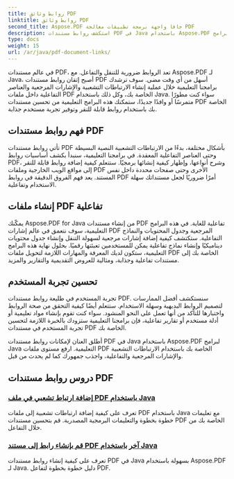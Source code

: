 ```yaml
---
title: روابط وثائق PDF
linktitle: روابط وثائق PDF
second_title: Aspose.PDF جافا واجهة برمجة تطبيقات معالجة PDF
description: استكشف روابط مستندات PDF في Java باستخدام Aspose.PDF لبرامج Java التعليمية. قم بإنشاء الارتباطات التشعبية والإشارات المرجعية وملفات PDF التفاعلية دون عناء.
type: docs
weight: 15
url: /ar/java/pdf-document-links/
---
```


في عالم مستندات PDF، تعد الروابط ضرورية للتنقل والتفاعل. مع Aspose.PDF لـ Java، أصبح إتقان روابط مستندات PDF أسهل من أي وقت مضى. سوف ترشدك برامجنا التعليمية خلال عملية إنشاء الارتباطات التشعبية والإشارات المرجعية والعناصر التفاعلية داخل ملفات PDF الخاصة بك، وكل ذلك باستخدام Java. سواء كنت مطورًا متمرسًا أو وافدًا جديدًا، ستمكنك هذه البرامج التعليمية من تحسين مستندات PDF الخاصة بك باستخدام روابط قابلة للنقر وتوفير تجربة مستخدم جذابة.

## فهم روابط مستندات PDF

تأتي روابط مستندات PDF بأشكال مختلفة، بدءًا من الارتباطات التشعبية النصية البسيطة وحتى العناصر التفاعلية المعقدة. في برامجنا التعليمية، سنبدأ بكشف أساسيات روابط PDF، وشرح أنواعها، وإظهار كيفية إنشائها برمجيًا. ستتعلم كيفية إضافة روابط قابلة للنقر إلى مواقع الويب الخارجية وملفات PDF الأخرى وحتى صفحات محددة داخل نفس المستند. يعد فهم الفروق الدقيقة في روابط PDF أمرًا ضروريًا لجعل مستنداتك سهلة الاستخدام وتفاعلية.

## إنشاء ملفات PDF تفاعلية

يمكّنك Aspose.PDF for Java من إنشاء مستندات PDF تفاعلية للغاية. في هذه البرامج التعليمية، سوف نتعمق في عالم إشارات PDF المرجعية وجدول المحتويات والنماذج التفاعلية. ستكتشف كيفية إضافة إشارات مرجعية لسهولة التنقل وإنشاء جدول محتويات ديناميكيًا وإنشاء نماذج تفاعلية يمكن للمستخدمين تعبئتها رقميًا. بحلول نهاية هذه البرامج التعليمية، ستكون لديك المعرفة والمهارات اللازمة لتحويل ملفات PDF الخاصة بك إلى مستندات تفاعلية وجذابة، ومثالية للعروض التقديمية والتقارير والمزيد.

## تحسين تجربة المستخدم

تجربة المستخدم في طليعة روابط مستندات PDF. سنستكشف أفضل الممارسات لتصميم الروابط البديهية وسهلة الاستخدام. ستتعلم أيضًا كيفية التحقق من صحة الروابط واختبارها للتأكد من أنها تعمل على النحو المنشود. سواء كنت تقوم بإنشاء مواد تعليمية أو أدلة مستخدم أو تقارير تفاعلية، فإن برامجنا التعليمية ستزودك بالخبرة اللازمة لتحسين تجربة المستخدم في مستندات PDF الخاصة بك.

أطلق العنان لإمكانات روابط مستندات PDF في Java باستخدام Aspose.PDF لبرامج Java التعليمية. ارفع مستوى ملفات PDF الخاصة بك باستخدام الارتباطات التشعبية والإشارات المرجعية والتفاعلية، واجذب جمهورك كما لم يحدث من قبل.

## دروس روابط مستندات PDF
### [إضافة ارتباط تشعبي في ملف PDF باستخدام Java](./add-hyperlink-in-pdf-file-using-java/)
تعرف على كيفية إضافة ارتباطات تشعبية إلى ملفات PDF باستخدام Java مع تعليمات خطوة بخطوة والتعليمات البرمجية المصدرية. قم بتحسين مستندات PDF الخاصة بك من خلال التفاعل.
### [قم بإنشاء رابط إلى مستند PDF آخر باستخدام Java](./create-a-link-to-another-pdf-document-using-java/)
تعرف على كيفية إنشاء روابط مستندات PDF في Java بسهولة باستخدام Aspose.PDF لـ Java. دليل خطوة بخطوة لتفاعل PDF.